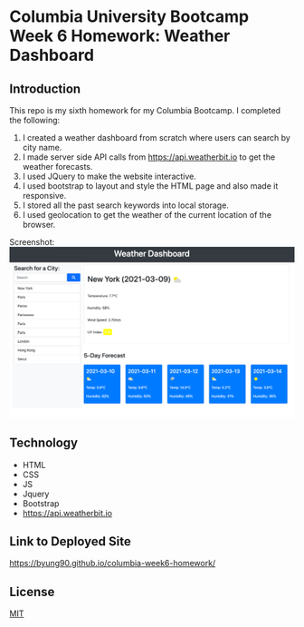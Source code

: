 # Columbia University Bootcamp Week 6 Homework: Weather Dashboard

## Introduction
This repo is my sixth homework for my Columbia Bootcamp. I completed the following:
1. I created a weather dashboard from scratch where users can search by city name.
2. I made server side API calls from https://api.weatherbit.io to get the weather forecasts.
3. I used JQuery to make the website interactive.
4. I used bootstrap to layout and style the HTML page and also made it responsive. 
5. I stored all the past search keywords into local storage.
6. I used geolocation to get the weather of the current location of the browser.

Screenshot:
![weather dashboard page screenshot](./assets/images/screenshot.png)

## Technology
* HTML
* CSS
* JS
* Jquery
* Bootstrap
* https://api.weatherbit.io

## Link to Deployed Site
https://byung90.github.io/columbia-week6-homework/

## License
[MIT](https://choosealicense.com/licenses/mit/)